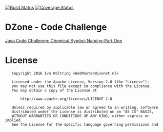 [![Build Status](https://travis-ci.org/IvoNet/dzone_chemical_symbol_challenge.svg?branch=master)](https://travis-ci.org/IvoNet/dzone_chemical_symbol_challenge)
[![Coverage Status](https://coveralls.io/repos/github/IvoNet/dzone_chemical_symbol_challenge/badge.svg?branch=master)](https://coveralls.io/github/IvoNet/dzone_chemical_symbol_challenge?branch=master)

# DZone - Code Challenge

[Java Code Challenge: Chemical Symbol Naming-Part One](https://dzone.com/articles/java-code-challenge-chemical-symbol-naming-part-on)

# License

       Copyright 2016 Ivo Woltring <WebMaster@ivonet.nl>
      
       Licensed under the Apache License, Version 2.0 (the "License");
       you may not use this file except in compliance with the License.
       You may obtain a copy of the License at
      
           http://www.apache.org/licenses/LICENSE-2.0
      
       Unless required by applicable law or agreed to in writing, software
       distributed under the License is distributed on an "AS IS" BASIS,
       WITHOUT WARRANTIES OR CONDITIONS OF ANY KIND, either express or implied.
       See the License for the specific language governing permissions and
       